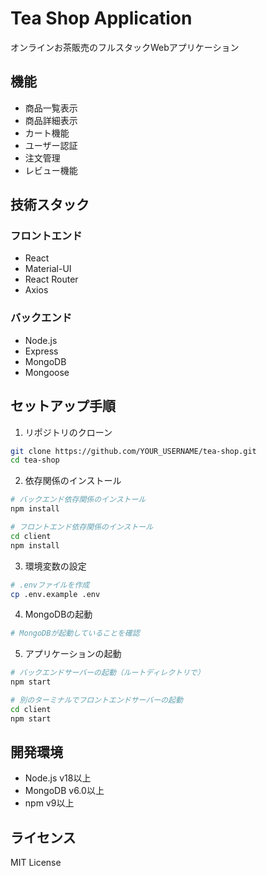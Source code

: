 # Tea Shop Application

オンラインお茶販売のフルスタックWebアプリケーション

## 機能

- 商品一覧表示
- 商品詳細表示
- カート機能
- ユーザー認証
- 注文管理
- レビュー機能

## 技術スタック

### フロントエンド
- React
- Material-UI
- React Router
- Axios

### バックエンド
- Node.js
- Express
- MongoDB
- Mongoose

## セットアップ手順

1. リポジトリのクローン
```bash
git clone https://github.com/YOUR_USERNAME/tea-shop.git
cd tea-shop
```

2. 依存関係のインストール
```bash
# バックエンド依存関係のインストール
npm install

# フロントエンド依存関係のインストール
cd client
npm install
```

3. 環境変数の設定
```bash
# .envファイルを作成
cp .env.example .env
```

4. MongoDBの起動
```bash
# MongoDBが起動していることを確認
```

5. アプリケーションの起動
```bash
# バックエンドサーバーの起動（ルートディレクトリで）
npm start

# 別のターミナルでフロントエンドサーバーの起動
cd client
npm start
```

## 開発環境

- Node.js v18以上
- MongoDB v6.0以上
- npm v9以上

## ライセンス

MIT License 